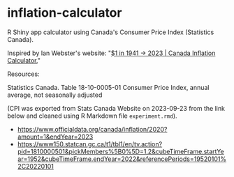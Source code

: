 # inflation-calculator
R Shiny app calculator using Canada's Consumer Price Index (Statistics Canada).

Inspired by Ian Webster's website: "[$1 in 1941 → 2023 | Canada Inflation Calculator.](https://www.officialdata.org/canada/inflation/1941?amount=1)"


Resources:

Statistics Canada. Table 18-10-0005-01  Consumer Price Index, annual average, not seasonally adjusted

(CPI was exported from Stats Canada Website on 2023-09-23 from the link below and cleaned using R Markdown file `experiment.rmd`).

* https://www.officialdata.org/canada/inflation/2020?amount=1&endYear=2023
* https://www150.statcan.gc.ca/t1/tbl1/en/tv.action?pid=1810000501&pickMembers%5B0%5D=1.2&cubeTimeFrame.startYear=1952&cubeTimeFrame.endYear=2022&referencePeriods=19520101%2C20220101
